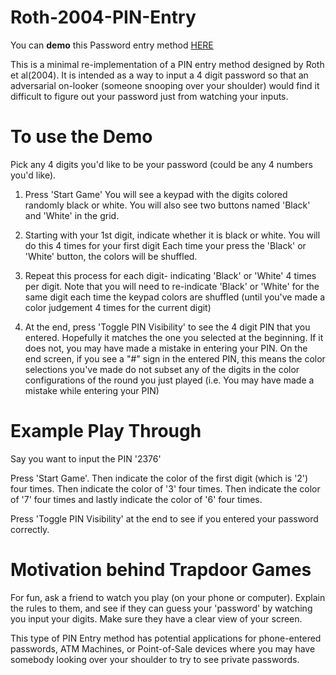 # Roth-2004-PIN-Entry
You can **demo** this Password entry method [HERE](https://ananthar20.github.io/Roth-2004-PIN-Entry/)

This is a minimal re-implementation of a PIN entry method designed by Roth et al(2004). It is intended as a way to input a 4 digit password so that
an adversarial on-looker (someone snooping over your shoulder) would find it difficult to figure out your password just from watching your inputs.

# To use the Demo

Pick any 4 digits you'd like to be your password (could be any 4 numbers you'd like).

1. Press 'Start Game'
You will see a keypad with the digits colored randomly black or white.
You will also see two buttons named 'Black' and 'White' in the grid.

2. Starting with your 1st digit, indicate whether it is black or white. You will do this 4 times for your first digit
Each time your press the 'Black' or 'White' button, the colors will be shuffled.

3. Repeat this process for each digit- indicating 'Black' or 'White' 4 times per digit. Note that you will need to
re-indicate 'Black' or 'White' for the same digit each time the keypad colors are shuffled (until you've made a color judgement 4 times for the current digit)

4. At the end, press 'Toggle PIN Visibility' to see the 4 digit PIN that you entered. Hopefully it matches the one you
selected at the beginning. If it does not, you may have made a mistake in entering your PIN. On the end screen, if you see 
a "#" sign in the entered PIN, this means the color selections you've made do not subset any of the digits in the color configurations of the round 
you just played (i.e. You may have made a mistake while entering your PIN)

# Example Play Through

Say you want to input the PIN '2376'

Press 'Start Game'. Then indicate the color of the first digit (which is '2') four times. Then indicate the color of '3' four times. Then indicate the color of '7' four times and lastly indicate the color of '6' four times. 

Press 'Toggle PIN Visibility' at the end to see if you entered your password correctly.

# Motivation behind Trapdoor Games

For fun, ask a friend to watch you play (on your phone or computer). Explain the rules to them, and see
if they can guess your 'password' by watching you input your digits. Make sure they have a clear view of your screen.

This type of PIN Entry method has potential applications for phone-entered passwords, ATM Machines, or Point-of-Sale devices where
you may have somebody looking over your shoulder to try to see private passwords.

